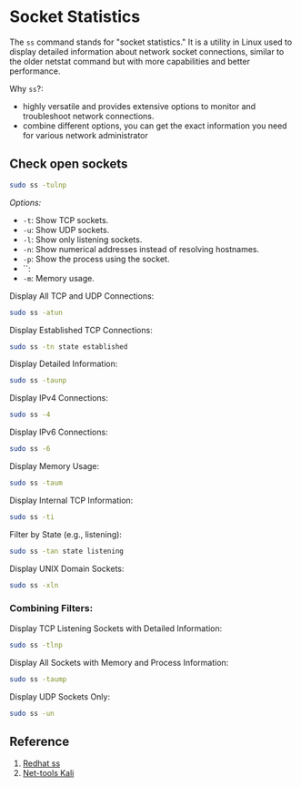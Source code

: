 # Socket Statistics
The `ss` command stands for "socket statistics." It is a utility in Linux used to display detailed information about network socket connections, similar to the older netstat command but with more capabilities and better performance.

Why `ss`?:
- highly versatile and provides extensive options to monitor and troubleshoot network connections.
- combine different options, you can get the exact information you need for various network administrator


## Check open sockets

```sh
sudo ss -tulnp
```

*Options:*
- `-t`: Show TCP sockets.
- `-u`: Show UDP sockets.
- `-l`: Show only listening sockets.
- `-n`: Show numerical addresses instead of resolving hostnames.
- `-p`: Show the process using the socket.
- ``: 
- `-m`: Memory usage.

Display All TCP and UDP Connections:
```sh
sudo ss -atun
```

Display Established TCP Connections:
```sh
sudo ss -tn state established
```

Display Detailed Information:
```sh
sudo ss -taunp
```

Display IPv4 Connections:
```sh
sudo ss -4
```

Display IPv6 Connections:
```sh
sudo ss -6
```

Display Memory Usage:
```sh
sudo ss -taum
```

Display Internal TCP Information:
```sh
sudo ss -ti
```

Filter by State (e.g., listening):
```sh
sudo ss -tan state listening
```

Display UNIX Domain Sockets:
```sh
sudo ss -xln
```

### Combining Filters:

Display TCP Listening Sockets with Detailed Information:
```sh
sudo ss -tlnp
```

Display All Sockets with Memory and Process Information:
```sh
sudo ss -taump
```

Display UDP Sockets Only:
```sh
sudo ss -un
```

## Reference
1. [Redhat ss](https://www.redhat.com/en/blog/socket-stats-ss)
2. [Net-tools Kali](https://www.kali.org/tools/net-tools/)
